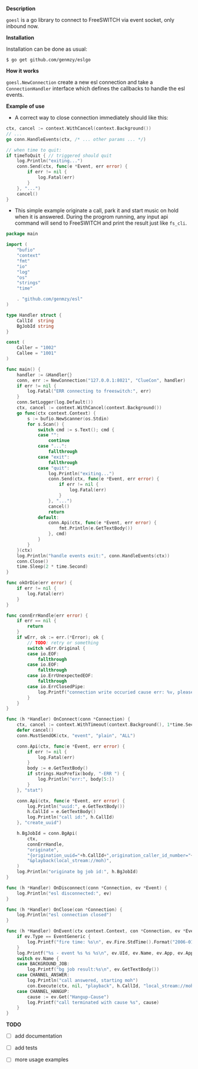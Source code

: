 **Description**

`goesl` is a go library to connect to FreeSWITCH via event socket, only inbound now.

**Installation**

Installation can be done as usual:

```
$ go get github.com/genmzy/eslgo
```

**How it works**

`goesl.NewConnection` create a new esl connection and take a `ConnectionHandler` interface
which defines the callbacks to handle the esl events.

**Example of use**
- A correct way to close connection immediately should like this:
```go
ctx, cancel := context.WithCancel(context.Background())
// ...
go conn.HandleEvents(ctx, /* ... other params ... */)

// when time to quit:
if timeToQuit { // triggered should quit
	log.Println("exiting...")
	conn.Send(ctx, func(e *Event, err error) {
		if err != nil {
			log.Fatal(err)
		}
	}, "...")
	cancel()
}
```

- This simple example originate a call, park it and start music on hold when it is answered.
During the progrom running, any input api command will send to FreeSWITCH and print the result just like `fs_cli`.

```go
package main

import (
	"bufio"
	"context"
	"fmt"
	"io"
	"log"
	"os"
	"strings"
	"time"

	. "github.com/genmzy/esl"
)

type Handler struct {
	CallId  string
	BgJobId string
}

const (
	Caller = "1002"
	Callee = "1001"
)

func main() {
	handler := &Handler{}
	conn, err := NewConnection("127.0.0.1:8021", "ClueCon", handler)
	if err != nil {
		log.Fatal("ERR connecting to freeswitch:", err)
	}
	conn.SetLogger(log.Default())
	ctx, cancel := context.WithCancel(context.Background())
	go func(ctx context.Context) {
		s := bufio.NewScanner(os.Stdin)
		for s.Scan() {
			switch cmd := s.Text(); cmd {
			case "":
				continue
			case "...":
				fallthrough
			case "exit":
				fallthrough
			case "quit":
				log.Println("exiting...")
				conn.Send(ctx, func(e *Event, err error) {
					if err != nil {
						log.Fatal(err)
					}
				}, "...")
				cancel()
				return
			default:
				conn.Api(ctx, func(e *Event, err error) {
					fmt.Println(e.GetTextBody())
				}, cmd)
			}
		}
	}(ctx)
	log.Println("handle events exit:", conn.HandleEvents(ctx))
	conn.Close()
	time.Sleep(2 * time.Second)
}

func okOrDie(err error) {
	if err != nil {
		log.Fatal(err)
	}
}

func connErrHandle(err error) {
	if err == nil {
		return
	}
	if wErr, ok := err.(*Error); ok {
		// TODO: retry or something
		switch wErr.Original {
		case io.EOF:
			fallthrough
		case io.EOF:
			fallthrough
		case io.ErrUnexpectedEOF:
			fallthrough
		case io.ErrClosedPipe:
			log.Printf("connection write occuried cause err: %v, please retry.\n", wErr)
		}
	}
}

func (h *Handler) OnConnect(conn *Connection) {
	ctx, cancel := context.WithTimeout(context.Background(), 1*time.Second)
	defer cancel()
	conn.MustSendOK(ctx, "event", "plain", "ALL")

	conn.Api(ctx, func(e *Event, err error) {
		if err != nil {
			log.Fatal(err)
		}
		body := e.GetTextBody()
		if strings.HasPrefix(body, "-ERR ") {
			log.Println("err:", body[5:])
		}
	}, "stat")

	conn.Api(ctx, func(e *Event, err error) {
		log.Println("uuid:", e.GetTextBody())
		h.CallId = e.GetTextBody()
		log.Println("call id:", h.CallId)
	}, "create_uuid")

	h.BgJobId = conn.BgApi(
		ctx,
		connErrHandle,
		"originate",
		"{origination_uuid="+h.CallId+",origination_caller_id_number="+Caller+"}user/"+Callee,
		"&playback(local_stream://moh)",
	)
	log.Println("originate bg job id:", h.BgJobId)
}

func (h *Handler) OnDisconnect(conn *Connection, ev *Event) {
	log.Println("esl disconnected:", ev)
}

func (h *Handler) OnClose(con *Connection) {
	log.Println("esl connection closed")
}

func (h *Handler) OnEvent(ctx context.Context, con *Connection, ev *Event) {
	if ev.Type == EventGeneric {
		log.Printf("fire time: %s\n", ev.Fire.StdTime().Format("2006-01-02 15:04:05"))
	}
	log.Printf("%s - event %s %s %s\n", ev.UId, ev.Name, ev.App, ev.AppData)
	switch ev.Name {
	case BACKGROUND_JOB:
		log.Printf("bg job result:%s\n", ev.GetTextBody())
	case CHANNEL_ANSWER:
		log.Println("call answered, starting moh")
		con.Execute(ctx, nil, "playback", h.CallId, "local_stream://moh")
	case CHANNEL_HANGUP:
		cause := ev.Get("Hangup-Cause")
		log.Printf("call terminated with cause %s", cause)
	}
}
```


**TODO**

- [ ] add documentation
- [ ] add tests
- [ ] more usage examples

